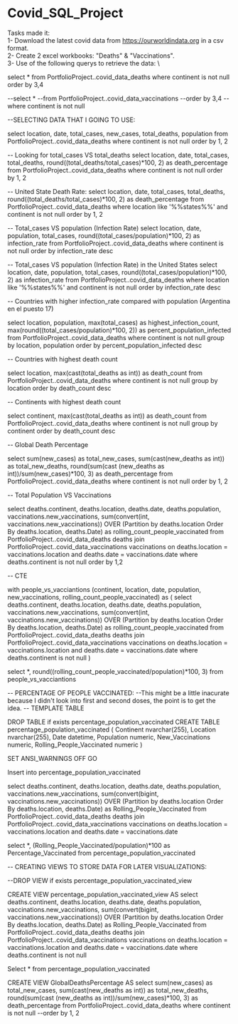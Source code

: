 # Covid_SQL_Project
Tasks made it: \
1- Download the latest covid data from https://ourworldindata.org in a csv format.\
2- Create 2 excel workbooks: "Deaths" & "Vaccinations". \
3- Use of the following querys to retrieve the data: \

select *
from PortfolioProject..covid_data_deaths
where continent is not null
order by 3,4

--select *
--from PortfolioProject..covid_data_vaccinations
--order by 3,4
--where continent is not null

--SELECTING DATA THAT I GOING TO USE:

select location, date, total_cases, new_cases, total_deaths, population
from PortfolioProject..covid_data_deaths
where continent is not null
order by 1, 2

-- Looking for total_cases VS total_deaths
select location, date, total_cases, total_deaths, round((total_deaths/total_cases)*100, 2) as death_percentage
from PortfolioProject..covid_data_deaths
where continent is not null
order by 1, 2

-- United State Death Rate:
select location, date, total_cases, total_deaths, round((total_deaths/total_cases)*100, 2) as death_percentage
from PortfolioProject..covid_data_deaths
where location like '%%states%%' and continent is not null
order by 1, 2

-- Total_cases VS population (Infection Rate)
select location, date, population, total_cases, round((total_cases/population)*100, 2) as infection_rate
from PortfolioProject..covid_data_deaths
where continent is not null
order by infection_rate desc

-- Total_cases VS population (Infection Rate) in the United States
select location, date, population, total_cases, round((total_cases/population)*100, 2) as infection_rate
from PortfolioProject..covid_data_deaths
where location like '%%states%%' and continent is not null
order by infection_rate desc

-- Countries with higher infection_rate compared with population (Argentina en el puesto 17)

select location, population, max(total_cases) as highest_infection_count, max(round((total_cases/population)*100, 2)) as percent_population_infected
from PortfolioProject..covid_data_deaths
where continent is not null
group by location, population
order by percent_population_infected desc

-- Countries with highest death count

select location, max(cast(total_deaths as int)) as death_count
from PortfolioProject..covid_data_deaths
where continent is not null
group by location
order by death_count desc

-- Continents with highest death count

select continent, max(cast(total_deaths as int)) as death_count
from PortfolioProject..covid_data_deaths
where continent is not null
group by continent
order by death_count desc

-- Global Death Percentage

select sum(new_cases) as total_new_cases, sum(cast(new_deaths as int)) as total_new_deaths, round(sum(cast
(new_deaths as int))/sum(new_cases)*100, 3) as death_percentage
from PortfolioProject..covid_data_deaths
where continent is not null
order by 1, 2

-- Total Population VS Vaccinations

select deaths.continent, deaths.location, deaths.date, deaths.population, vaccinations.new_vaccinations,
sum(convert(int, vaccinations.new_vaccinations)) OVER (Partition by deaths.location Order By deaths.location,
deaths.Date) as rolling_count_people_vaccinated
from PortfolioProject..covid_data_deaths deaths
join PortfolioProject..covid_data_vaccinations vaccinations
	on deaths.location = vaccinations.location
	and deaths.date = vaccinations.date
where deaths.continent is not null
order by 1,2

-- CTE 

with people_vs_vacciantions (continent, location, date, population, new_vaccinations, rolling_count_people_vaccinated)
as
(
select deaths.continent, deaths.location, deaths.date, deaths.population, vaccinations.new_vaccinations,
sum(convert(int, vaccinations.new_vaccinations)) OVER (Partition by deaths.location Order By deaths.location,
deaths.Date) as rolling_count_people_vaccinated
from PortfolioProject..covid_data_deaths deaths
join PortfolioProject..covid_data_vaccinations vaccinations
	on deaths.location = vaccinations.location
	and deaths.date = vaccinations.date
where deaths.continent is not null
)

select *, round((rolling_count_people_vaccinated/population)*100, 3)
from people_vs_vacciantions


-- PERCENTAGE OF PEOPLE VACCINATED:
	--This might be a little inacurate because I didn't look into first and second doses, the point is to get the idea.
-- TEMPLATE TABLE

DROP TABLE if exists percentage_population_vaccinated
CREATE TABLE percentage_population_vaccinated
(
Continent nvarchar(255),
Location nvarchar(255),
Date datetime,
Population numeric,
New_Vaccinations numeric,
Rolling_People_Vaccinated numeric
)

SET ANSI_WARNINGS OFF
GO

Insert into percentage_population_vaccinated

select deaths.continent, deaths.location, deaths.date, deaths.population, vaccinations.new_vaccinations,
sum(convert(bigint, vaccinations.new_vaccinations)) OVER (Partition by deaths.location Order By deaths.location,
deaths.Date) as Rolling_People_Vaccinated
from PortfolioProject..covid_data_deaths deaths
join PortfolioProject..covid_data_vaccinations vaccinations
	on deaths.location = vaccinations.location
	and deaths.date = vaccinations.date


select *, (Rolling_People_Vaccinated/population)*100 as Percentage_Vaccinated
from percentage_population_vaccinated


-- CREATING VIEWS TO STORE DATA FOR LATER VISUALIZATIONS:

--DROP VIEW if exists percentage_population_vaccinated_view

CREATE VIEW percentage_population_vaccinated_view 
AS
select deaths.continent, deaths.location, deaths.date, deaths.population, vaccinations.new_vaccinations,
sum(convert(bigint, vaccinations.new_vaccinations)) OVER (Partition by deaths.location Order By deaths.location,
deaths.Date) as Rolling_People_Vaccinated
from PortfolioProject..covid_data_deaths deaths
join PortfolioProject..covid_data_vaccinations vaccinations
	on deaths.location = vaccinations.location
	and deaths.date = vaccinations.date
where deaths.continent is not null

Select *
from percentage_population_vaccinated


CREATE VIEW GlobalDeathsPercentage
AS
select sum(new_cases) as total_new_cases, sum(cast(new_deaths as int)) as total_new_deaths, round(sum(cast
(new_deaths as int))/sum(new_cases)*100, 3) as death_percentage
from PortfolioProject..covid_data_deaths
where continent is not null
--order by 1, 2
